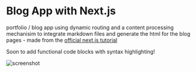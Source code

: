 # Blog App with Next.js
portfolio / blog app using dynamic routing and a content processing mechanisim to integrate markdown files and generate the html for the blog pages - made from the [official next.js tutorial](https://nextjs.org/learn/basics/create-nextjs-app)

Soon to add functional code blocks with syntax highlighting!

![screenshot](https://github.com/Milanxam/blog-app-next-js/assets/96538473/de7fdba8-29ea-4bad-a758-f4388ff48a10)
